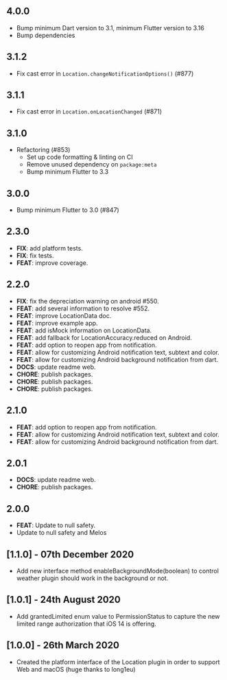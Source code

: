 ## 4.0.0

- Bump minimum Dart version to 3.1, minimum Flutter version to 3.16
- Bump dependencies

## 3.1.2

- Fix cast error in `Location.changeNotificationOptions()` (#877)

## 3.1.1

- Fix cast error in `Location.onLocationChanged` (#871)

## 3.1.0

- Refactoring (#853)
  - Set up code formatting & linting on CI
  - Remove unused dependency on `package:meta`
  - Bump minimum Flutter to 3.3

## 3.0.0

- Bump minimum Flutter to 3.0 (#847)

## 2.3.0

- **FIX**: add platform tests.
- **FIX**: fix tests.
- **FEAT**: improve coverage.

## 2.2.0

- **FIX**: fix the depreciation warning on android #550.
- **FEAT**: add several information to resolve #552.
- **FEAT**: improve LocationData doc.
- **FEAT**: improve example app.
- **FEAT**: add isMock information on LocationData.
- **FEAT**: add fallback for LocationAccuracy.reduced on Android.
- **FEAT**: add option to reopen app from notification.
- **FEAT**: allow for customizing Android notification text, subtext and color.
- **FEAT**: allow for customizing Android background notification from dart.
- **DOCS**: update readme web.
- **CHORE**: publish packages.
- **CHORE**: publish packages.
- **CHORE**: publish packages.

## 2.1.0

- **FEAT**: add option to reopen app from notification.
- **FEAT**: allow for customizing Android notification text, subtext and color.
- **FEAT**: allow for customizing Android background notification from dart.

## 2.0.1

- **DOCS**: update readme web.
- **CHORE**: publish packages.

## 2.0.0

- **FEAT**: Update to null safety.
- Update to null safety and Melos

## [1.1.0] - 07th December 2020

- Add new interface method enableBackgroundMode(boolean) to control weather
  plugin should work in the background or not.

## [1.0.1] - 24th August 2020

- Add grantedLimited enum value to PermissionStatus to capture the new limited
  range authorization that iOS 14 is offering.

## [1.0.0] - 26th March 2020

- Created the platform interface of the Location plugin in order to support Web
  and macOS (huge thanks to long1eu)
